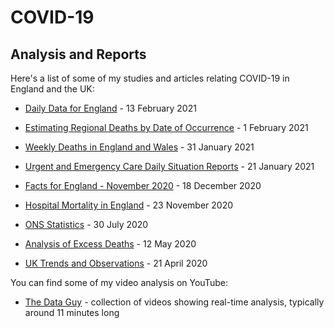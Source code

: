 # COVID-19

## Analysis and Reports


Here's a list of some of my studies and articles relating COVID-19 in England and the UK:

- [Daily Data for England](daily-data/README.md) - 13 February 2021

- [Estimating Regional Deaths by Date of Occurrence](estimating-regional-occurrences/README.md) - 1 February 2021

- [Weekly Deaths in England and Wales](weekly-deaths/README.md) - 31 January 2021

- [Urgent and Emergency Care Daily Situation Reports](uec-sitreps/README.md) - 21 January 2021

- [Facts for England - November 2020](facts-england.md) - 18 December 2020

- [Hospital Mortality in England](hospital-mortality-rates.md) - 23 November 2020

- [ONS Statistics](https://logiqx.github.io/ons-stats/) - 30 July 2020

- [Analysis of Excess Deaths](https://logiqx.github.io/ons-stats/data_prep/) - 12 May 2020

- [UK Trends and Observations](uk-trends-and-observations.md) - 21 April 2020

You can find some of my video analysis on YouTube:

- [The Data Guy](https://www.youtube.com/channel/UC5ZYmsNjBqZSG9efLz_33eQ) - collection of videos showing real-time analysis, typically around 11 minutes long

